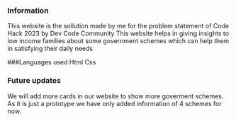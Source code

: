 ### Information
This website is the sollution made by me for the problem statement of Code Hack 2023 by Dev Code Community
This website helps in giving insights to low income families about some government schemes which can help them in satisfying their daily needs

###Languages used
Html 
Css

### Future updates
We will add more cards in our website to show more goverment schemes.
As it is just a prototype we have only added information of 4 schemes for now.
